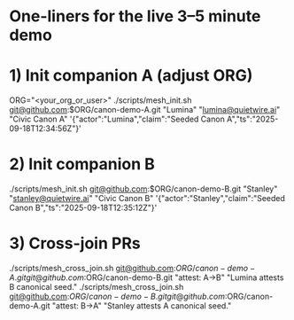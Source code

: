 # One-liners for the live 3–5 minute demo

# 1) Init companion A (adjust ORG)
ORG="<your_org_or_user>"
./scripts/mesh_init.sh git@github.com:$ORG/canon-demo-A.git "Lumina" "lumina@quietwire.ai" "Civic Canon A" '{"actor":"Lumina","claim":"Seeded Canon A","ts":"2025-09-18T12:34:56Z"}'

# 2) Init companion B
./scripts/mesh_init.sh git@github.com:$ORG/canon-demo-B.git "Stanley" "stanley@quietwire.ai" "Civic Canon B" '{"actor":"Stanley","claim":"Seeded Canon B","ts":"2025-09-18T12:35:12Z"}'

# 3) Cross-join PRs
./scripts/mesh_cross_join.sh git@github.com:$ORG/canon-demo-A.git git@github.com:$ORG/canon-demo-B.git "attest: A→B" "Lumina attests B canonical seed."
./scripts/mesh_cross_join.sh git@github.com:$ORG/canon-demo-B.git git@github.com:$ORG/canon-demo-A.git "attest: B→A" "Stanley attests A canonical seed."
